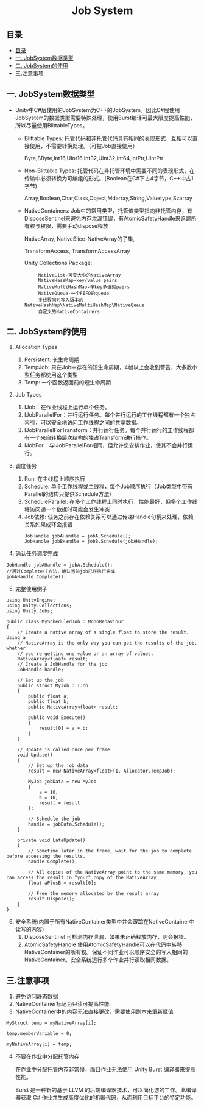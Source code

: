 <h1 align=center>Job System</h1>

## 目录
- [目录](#目录)
- [一. JobSystem数据类型](#一-jobsystem数据类型)
- [二. JobSystem的使用](#二-jobsystem的使用)
- [三.注意事项](#三注意事项)


## 一. JobSystem数据类型

* Unity中C#层使用的JobSystem为C++的JobSystem。因此C#层使用JobSystem的数据类型需要特殊处理，使用Burst编译可最大限度提高性能，所以尽量使用BlittableTypes。
   * Blittable Types: 托管代码和非托管代码具有相同的表现形式，互相可以直接使用，不需要转换处理。（可被Job直接使用）

        Byte,SByte,Int16,UInt16,Int32,UInt32,Int64,IntPtr,UIntPtr
   
   * Non-Blittable Types: 托管代码在非托管环境中需要不同的表现形式，在传输中必须转换为可编组的形式。(Boolean在C#下占4字节，C++中占1字节)
        
        Array,Boolean,Char,Class,Object,Mdarray,String,Valuetype,Szarray
   
   * NativeContainers: Job中的常用类型，托管值类型指向非托管内存，有DisposeSentinel来避免内存泄漏错误，有AtomicSafetyHandle来追踪所有权与权限，需要手动dispose释放
        
        NativeArray, NativeSlice-NativeArray的子集, 
        
        TransformAccess, TransformAccessArray
        
        Unity Collections Package:
              
              NativeList-可变大小的NativeArray
              NativeHassMap-key/value pairs
              NativeMultiHashMap-单key多值的pairs
              NativeQueue-一个FIFO的queue
              多线程同时写入版本的NativeHashMap\NativeMultiHashMap\NativeQueue
              自定义的NativeContainers

## 二. JobSystem的使用

1. Allocation Types
    1. Persistent: 长生命周期
    2. TempJob: 只在Job中存在的短生命周期，4帧以上会收到警告，大多数小型任务都使用这个类型
    3. Temp: 一个函数返回前的短生命周期
   
2. Job Types
    1. IJob：在作业线程上运行单个任务。
    2. IJobParallelFor：并行运行任务。每个并行运行的工作线程都有一个独占索引，可以安全地访问工作线程之间的共享数据。
    3. IJobParallelForTransform：并行运行任务。每个并行运行的工作线程都有一个来自转换层次结构的独占Transform进行操作。
    4. IJobFor：与IJobParallelFor相同，但允许您安排作业，使其不会并行运行。
   
3. 调度任务
    1. Run: 在主线程上顺序执行
    2. Schedule: 单个工作线程或主线程，每个Job顺序执行（Job类型中带有Parallel的结构只提供Schedule方法）
    3. ScheduleParallel: 在多个工作线程上同时执行，性能最好，但多个工作线程访问通一个数据时可能会发生冲突
    4. Job依赖: 任务之前存在依赖关系可以通过传递Handle句柄来处理，依赖关系如果成环会报错
       ```
       JobHandle jobAHandle = jobA.Schedule();
       JobHandle jobBHandle = jobB.Schedule(jobAHandle);
       ```
   
4. 确认任务调度完成
```
JobHandle jobAHandle = jobA.Schedule();
//通过Complete()方法，确认当前job已经执行完成
jobAHandle.Complete();
```

5. 完整使用例子
```
using UnityEngine;
using Unity.Collections;
using Unity.Jobs;

public class MyScheduledJob : MonoBehaviour
{
    // Create a native array of a single float to store the result. Using a 
    // NativeArray is the only way you can get the results of the job, whether
    // you're getting one value or an array of values.
    NativeArray<float> result;
    // Create a JobHandle for the job
    JobHandle handle;

    // Set up the job
    public struct MyJob : IJob
    {
        public float a;
        public float b;
        public NativeArray<float> result;

        public void Execute()
        {
            result[0] = a + b;
        }
    }

    // Update is called once per frame
    void Update()
    {
        // Set up the job data
        result = new NativeArray<float>(1, Allocator.TempJob);

        MyJob jobData = new MyJob
        {
            a = 10,
            b = 10,
            result = result
        };

        // Schedule the job
        handle = jobData.Schedule();
    }

    private void LateUpdate()
    {
        // Sometime later in the frame, wait for the job to complete before accessing the results.
        handle.Complete();

        // All copies of the NativeArray point to the same memory, you can access the result in "your" copy of the NativeArray
        float aPlusB = result[0];

        // Free the memory allocated by the result array
        result.Dispose();
    }
}
```

6. 安全系统(内置于所有NativeContainer类型中并会跟踪在NativeContainer中读写的内容)
    1. DisposeSentinel 可检测内存泄漏，如果未正确释放内存，则会报错。
    2. AtomicSafetyHandle 使用AtomicSafetyHandle可以在代码中转移NativeContainer的所有权。保证不同作业可以顺序安全的写入相同的NativeContainer。安全系统运行多个作业并行读取相同数据。

## 三.注意事项

1. 避免访问静态数据
2. NativeContainer标记为只读可提高性能
3. NativeContainer中的内容无法直接更改，需要使用副本来重新赋值
```
MyStruct temp = myNativeArray[i];

temp.memberVariable = 0;

myNativeArray[i] = temp;
```
4. 不要在作业中分配托管内存
   
   在作业中分配托管内存非常慢，而且作业无法使用 Unity Burst 编译器来提高性能。
   
   Burst 是一种新的基于 LLVM 的后端编译器技术，可以简化您的工作。此编译器获取 C# 作业并生成高度优化的机器代码，从而利用目标平台的特定功能。